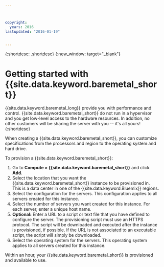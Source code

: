 ```yaml
---



copyright:
  years: 2016
lastupdated: "2016-01-19"


---
```


{:shortdesc: .shortdesc}
{:new_window: target="_blank"}

# Getting started with {{site.data.keyword.baremetal_short}}

{{site.data.keyword.baremetal_long}} provide you with performance and control. {{site.data.keyword.baremetal_short}} do not run in a hypervisor and you get low-level access to the hardware resources. In addition, no other customers will be sharing the server with you -- it's all yours!
{:shortdesc}

When creating a {{site.data.keyword.baremetal_short}}, you can customize specifications from the processors and region to the operating system and hard drive.

To provision a {{site.data.keyword.baremetal_short}}:
  1. Go to **Compute > {{site.data.keyword.baremetal_short}}** and click **Add**.
  2. Select the location that you want the {{site.data.keyword.baremetal_short}} instance to be provisioned in. This is a data center in one of the {{site.data.keyword.Bluemix}} regions.
  3. Select the configuration for the servers. This configuration applies to all servers created for this instance.
  4. Select the number of servers you want created for this instance. For each server, enter a unique host name.
  5. **Optional:** Enter a URL to a script or text file that you have defined to configure the server. The provisioning script must use an HTTPS protocol. The script will be downloaded and executed after the instance is provisioned, if possible. If the URL is not associated to an executable script, the script will simply be downloaded.
  6. Select the operating system for the servers. This operating system applies to all servers created for this instance.

Within an hour, your {{site.data.keyword.baremetal_short}} is provisioned and available to use.

